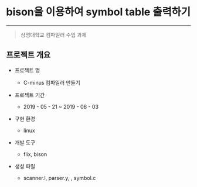 # bison을 이용하여 symbol table 출력하기
----------------------------------------
> 상명대학교 컴파일러 수업 과제

## 프로젝트 개요

- 프로젝트 명
  * C-minus 컴파일러 만들기

- 프로젝트 기간
  * 2019 - 05 - 21 ~ 2019 - 06 - 03

- 구현 환경
  * linux

- 개발 도구
  * flix, bison
  
- 생성 파일
  * scanner.l, parser.y, , symbol.c
